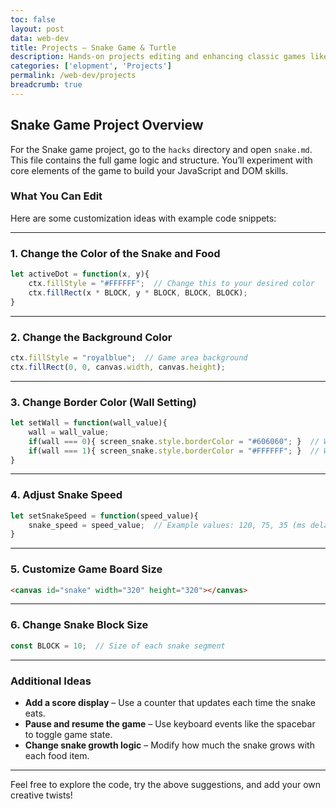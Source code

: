 ```yaml
---
toc: false
layout: post
data: web-dev
title: Projects – Snake Game & Turtle
description: Hands-on projects editing and enhancing classic games like Snake and Turtle to practice JavaScript, DOM manipulation, and game logic.
categories: ['elopment', 'Projects']
permalink: /web-dev/projects
breadcrumb: true
---
```


##  Snake Game Project Overview

For the Snake game project, go to the `hacks` directory and open `snake.md`. This file contains the full game logic and structure. You’ll experiment with core elements of the game to build your JavaScript and DOM skills.

###  What You Can Edit

Here are some customization ideas with example code snippets:

---

###  1. Change the Color of the Snake and Food
```js
let activeDot = function(x, y){
    ctx.fillStyle = "#FFFFFF";  // Change this to your desired color
    ctx.fillRect(x * BLOCK, y * BLOCK, BLOCK, BLOCK);
}
```

---

### 2. Change the Background Color
```js
ctx.fillStyle = "royalblue";  // Game area background
ctx.fillRect(0, 0, canvas.width, canvas.height);
```

---

### 3. Change Border Color (Wall Setting)
```js
let setWall = function(wall_value){
    wall = wall_value;
    if(wall === 0){ screen_snake.style.borderColor = "#606060"; }  // Wall off
    if(wall === 1){ screen_snake.style.borderColor = "#FFFFFF"; }  // Wall on
}
```

---

### 4. Adjust Snake Speed
```js
let setSnakeSpeed = function(speed_value){
    snake_speed = speed_value;  // Example values: 120, 75, 35 (ms delay)
}
```

---

###  5. Customize Game Board Size
```html
<canvas id="snake" width="320" height="320"></canvas>
```

---

### 6. Change Snake Block Size
```js
const BLOCK = 10;  // Size of each snake segment
```

---

### Additional Ideas
- **Add a score display** – Use a counter that updates each time the snake eats.
- **Pause and resume the game** – Use keyboard events like the spacebar to toggle game state.
- **Change snake growth logic** – Modify how much the snake grows with each food item.

---

Feel free to explore the code, try the above suggestions, and add your own creative twists!

